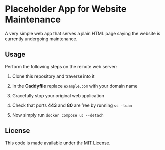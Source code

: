 # Placeholder App for Website Maintenance

A very simple web app that serves a plain HTML page
saying the website is currently undergoing maintenance.


## Usage

Perform the following steps on the remote web server:

1. Clone this repository and traverse into it

2. In the **Caddyfile** replace `example.com` with your domain name

3. Gracefully stop your original web application

4. Check that ports **443** and **80** are free by running `ss -tuan`

5. Now simply run `docker compose up --detach`


## License

This code is made available under the [MIT License](https://opensource.org/licenses/MIT).
